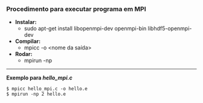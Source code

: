 ### Procedimento para executar programa em MPI

- **Instalar:**
  - sudo apt-get install libopenmpi-dev openmpi-bin libhdf5-openmpi-dev
- **Compilar:**
  - mpicc <nome do arquivo> -o <nome da saída>
- **Rodar:**
  - mpirun -np <num processos> <arquivo compilado>

---

**Exemplo para _hello\_mpi.c_**

```
$ mpicc hello_mpi.c -o hello.e
$ mpirun -np 2 hello.e
```
